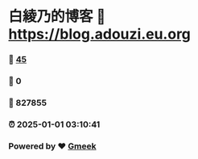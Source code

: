 # 白綾乃的博客 :link: https://blog.adouzi.eu.org 
### :page_facing_up: [45](https://blog.adouzi.eu.org/tag.html) 
### :speech_balloon: 0 
### :hibiscus: 827855 
### :alarm_clock: 2025-01-01 03:10:41 
### Powered by :heart: [Gmeek](https://github.com/Meekdai/Gmeek)
